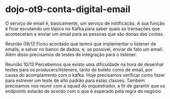 # dojo-ot9-conta-digital-email

O serviço de email é, basicamente, um serviço de notificação. A sua função é ficar escutando um tópico no Kafka para saber quais as transações que aconteceram e enviar um email para as pessoas que são donas das contas.

Reunião 09/12 
Ficou acordado que temos que implementar o listener de emails, e salvar no banco de dados, e, se possível, enviar de fato um email. 
Além disso precisamos de testes de integração para o listener.

Reunião 10/12
Percebemos que existe uma dificuldade na hora de desenhar testes para os producers/listeners, tanto de boleto como de email, por causa do acomplamento com o kafka. Hoje precisamos verificar como fazer para estrever um teste de alto padrão para estas classes.
Também precisamos nos reunir com a squad do orquestrador, a fir de garantir que os endpoints estarão de acordo com o que é esperado pela regra de negócio
